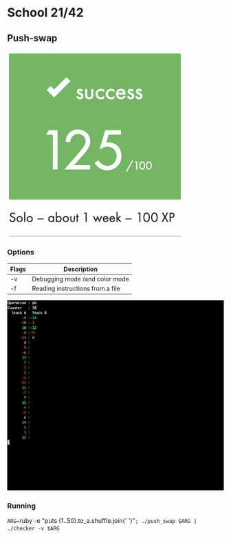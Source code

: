 # School 21/42

## Push-swap

<img src="resources/push-swap_final-mark.png"/>

### Options

Flags | Description
------|------------
  -v  | Debugging mode /and color mode
  -f  | Reading instructions from a file

<img src="resources/debug_mode.gif"/>

### Running

`ARG=`ruby -e "puts (1..50).to_a.shuffle.join(' ')"`; ./push_swap $ARG | ./checker -v $ARG`

